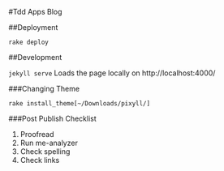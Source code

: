 #Tdd Apps Blog

##Deployment

`rake deploy`

##Development

`jekyll serve` Loads the page locally on http://localhost:4000/

###Changing Theme

`rake install_theme[~/Downloads/pixyll/]`

###Post Publish Checklist
1. Proofread
3. Run me-analyzer
4. Check spelling
5. Check links
